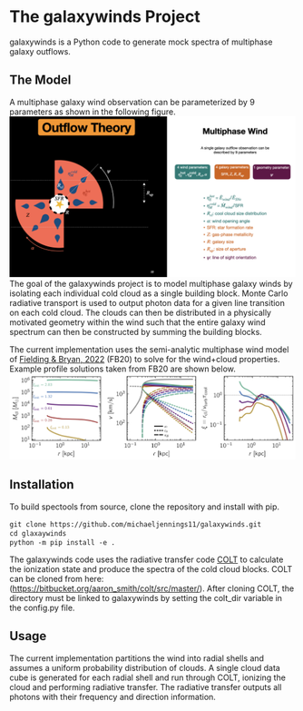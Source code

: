 # The galaxywinds Project
galaxywinds is a Python code to generate mock spectra of multiphase galaxy outflows.

## The Model
A multiphase galaxy wind observation can be parameterized by 9 parameters as shown in the following figure.
![](figures/mp_windmodel.png)
The goal of the galaxywinds project is to model multiphase galaxy winds by isolating each individual cold cloud as a single building block. Monte Carlo radiative transport is used to output photon data for a given line transition on each cold cloud. The clouds can then be distributed in a physically motivated geometry within the wind such that the entire galaxy wind spectrum can then be constructed by summing the building blocks.

The current implementation uses the semi-analytic multiphase wind model of [Fielding & Bryan, 2022](https://iopscience.iop.org/article/10.3847/1538-4357/ac2f41) (FB20) to solve for the wind+cloud properties. Example profile solutions taken from FB20 are shown below.
![](figures/FB20_profiles.png)

## Installation
To build spectools from source, clone the repository and install with pip.
```shell
git clone https://github.com/michaeljennings11/galaxywinds.git
cd glaxaywinds
python -m pip install -e .
```

The galaxywinds code uses the radiative transfer code [COLT](https://colt.readthedocs.io/en/latest/) to calculate the ionization state and produce the spectra of the cold cloud blocks. COLT can be cloned from here: (https://bitbucket.org/aaron_smith/colt/src/master/). After cloning COLT, the directory must be linked to galaxywinds by setting the colt_dir variable in the config.py file.

## Usage
The current implementation partitions the wind into radial shells and assumes a uniform probability distribution of clouds. A single cloud data cube is generated for each radial shell and run through COLT, ionizing the cloud and performing radiative transfer. The radiative transfer outputs all photons with their frequency and direction information.
